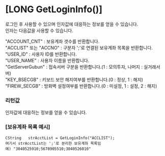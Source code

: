 
# [LONG GetLoginInfo()]

로그인 후 사용할 수 있으며 인자값에 대응하는 정보를 얻을 수 있습니다.  
인자는 다음값을 사용할 수 있습니다.

"ACCOUNT_CNT" : 보유계좌 갯수를 반환합니다.  
"ACCLIST" 또는 "ACCNO" : 구분자 ';'로 연결된 보유계좌 목록을 반환합니다.  
"USER_ID" : 사용자 ID를 반환합니다.  
"USER_NAME" : 사용자 이름을 반환합니다.  
"GetServerGubun" : 접속서버 구분을 반환합니다.(1 : 모의투자, 나머지 : 실거래서버)  
"KEY_BSECGB" : 키보드 보안 해지여부를 반환합니다.(0 : 정상, 1 : 해지)  
"FIREW_SECGB" : 방화벽 설정여부를 반환합니다.(0 : 미설정, 1 : 설정, 2 : 해지)

### 리턴값  
인자값에 대응하는 정보를 얻을 수 있습니다.


### [보유계좌 목록 예시]

    CString   strAcctList = GetLoginInfo("ACCLIST");
    여기서 strAcctList는 ';'로 분리한 보유계좌 목록임
    예) "3040525910;5678905510;3040526010"


